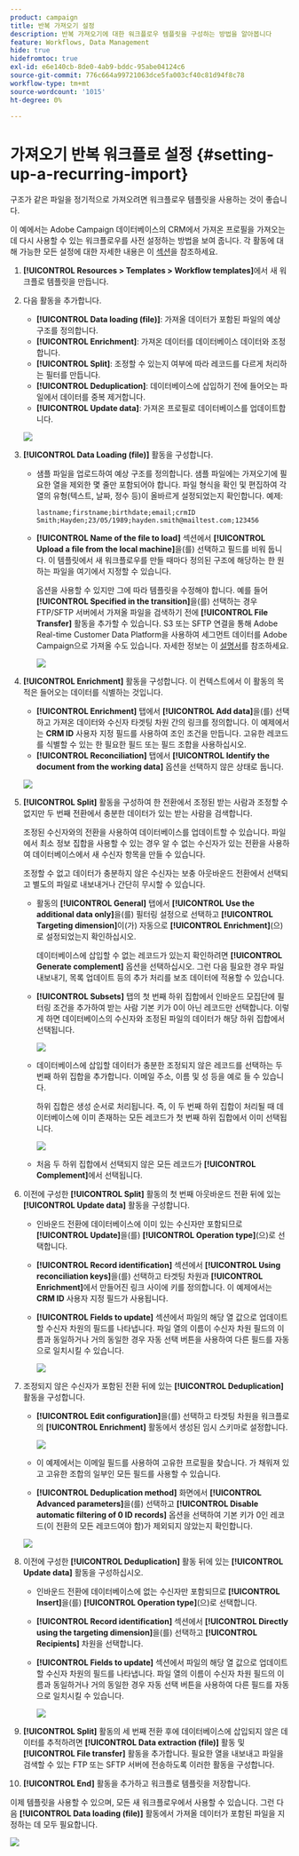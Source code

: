 ```yaml
---
product: campaign
title: 반복 가져오기 설정
description: 반복 가져오기에 대한 워크플로우 템플릿을 구성하는 방법을 알아봅니다
feature: Workflows, Data Management
hide: true
hidefromtoc: true
exl-id: e6e140cb-8de0-4ab9-bddc-95abe04124c6
source-git-commit: 776c664a99721063dce5fa003cf40c81d94f8c78
workflow-type: tm+mt
source-wordcount: '1015'
ht-degree: 0%

---
```


# 가져오기 반복 워크플로 설정 {#setting-up-a-recurring-import}



구조가 같은 파일을 정기적으로 가져오려면 워크플로우 템플릿을 사용하는 것이 좋습니다.

이 예에서는 Adobe Campaign 데이터베이스의 CRM에서 가져온 프로필을 가져오는 데 다시 사용할 수 있는 워크플로우를 사전 설정하는 방법을 보여 줍니다. 각 활동에 대해 가능한 모든 설정에 대한 자세한 내용은 이 [섹션](about-activities.md)을 참조하세요.

1. **[!UICONTROL Resources > Templates > Workflow templates]**&#x200B;에서 새 워크플로 템플릿을 만듭니다.
1. 다음 활동을 추가합니다.

   * **[!UICONTROL Data loading (file)]**: 가져올 데이터가 포함된 파일의 예상 구조를 정의합니다.
   * **[!UICONTROL Enrichment]**: 가져온 데이터를 데이터베이스 데이터와 조정합니다.
   * **[!UICONTROL Split]**: 조정할 수 있는지 여부에 따라 레코드를 다르게 처리하는 필터를 만듭니다.
   * **[!UICONTROL Deduplication]**: 데이터베이스에 삽입하기 전에 들어오는 파일에서 데이터를 중복 제거합니다.
   * **[!UICONTROL Update data]**: 가져온 프로필로 데이터베이스를 업데이트합니다.

   ![](assets/import_template_example0.png)

1. **[!UICONTROL Data Loading (file)]** 활동을 구성합니다.

   * 샘플 파일을 업로드하여 예상 구조를 정의합니다. 샘플 파일에는 가져오기에 필요한 열을 제외한 몇 줄만 포함되어야 합니다. 파일 형식을 확인 및 편집하여 각 열의 유형(텍스트, 날짜, 정수 등)이 올바르게 설정되었는지 확인합니다. 예제:

     ```
     lastname;firstname;birthdate;email;crmID
     Smith;Hayden;23/05/1989;hayden.smith@mailtest.com;123456
     ```

   * **[!UICONTROL Name of the file to load]** 섹션에서 **[!UICONTROL Upload a file from the local machine]**&#x200B;을(를) 선택하고 필드를 비워 둡니다. 이 템플릿에서 새 워크플로우를 만들 때마다 정의된 구조에 해당하는 한 원하는 파일을 여기에서 지정할 수 있습니다.

     옵션을 사용할 수 있지만 그에 따라 템플릿을 수정해야 합니다. 예를 들어 **[!UICONTROL Specified in the transition]**&#x200B;을(를) 선택하는 경우 FTP/SFTP 서버에서 가져올 파일을 검색하기 전에 **[!UICONTROL File Transfer]** 활동을 추가할 수 있습니다. S3 또는 SFTP 연결을 통해 Adobe Real-time Customer Data Platform을 사용하여 세그먼트 데이터를 Adobe Campaign으로 가져올 수도 있습니다. 자세한 정보는 이 [설명서](https://experienceleague.adobe.com/docs/experience-platform/destinations/catalog/email-marketing/adobe-campaign.html)를 참조하세요.

     ![](assets/import_template_example1.png)

1. **[!UICONTROL Enrichment]** 활동을 구성합니다. 이 컨텍스트에서 이 활동의 목적은 들어오는 데이터를 식별하는 것입니다.

   * **[!UICONTROL Enrichment]** 탭에서 **[!UICONTROL Add data]**&#x200B;을(를) 선택하고 가져온 데이터와 수신자 타겟팅 차원 간의 링크를 정의합니다. 이 예제에서는 **CRM ID** 사용자 지정 필드를 사용하여 조인 조건을 만듭니다. 고유한 레코드를 식별할 수 있는 한 필요한 필드 또는 필드 조합을 사용하십시오.
   * **[!UICONTROL Reconciliation]** 탭에서 **[!UICONTROL Identify the document from the working data]** 옵션을 선택하지 않은 상태로 둡니다.

   ![](assets/import_template_example2.png)

1. **[!UICONTROL Split]** 활동을 구성하여 한 전환에서 조정된 받는 사람과 조정할 수 없지만 두 번째 전환에서 충분한 데이터가 있는 받는 사람을 검색합니다.

   조정된 수신자와의 전환을 사용하여 데이터베이스를 업데이트할 수 있습니다. 파일에서 최소 정보 집합을 사용할 수 있는 경우 알 수 없는 수신자가 있는 전환을 사용하여 데이터베이스에서 새 수신자 항목을 만들 수 있습니다.

   조정할 수 없고 데이터가 충분하지 않은 수신자는 보충 아웃바운드 전환에서 선택되고 별도의 파일로 내보내거나 간단히 무시할 수 있습니다.

   * 활동의 **[!UICONTROL General]** 탭에서 **[!UICONTROL Use the additional data only]**&#x200B;을(를) 필터링 설정으로 선택하고 **[!UICONTROL Targeting dimension]**&#x200B;이(가) 자동으로 **[!UICONTROL Enrichment]**(으)로 설정되었는지 확인하십시오.

     데이터베이스에 삽입할 수 없는 레코드가 있는지 확인하려면 **[!UICONTROL Generate complement]** 옵션을 선택하십시오. 그런 다음 필요한 경우 파일 내보내기, 목록 업데이트 등의 추가 처리를 보조 데이터에 적용할 수 있습니다.

   * **[!UICONTROL Subsets]** 탭의 첫 번째 하위 집합에서 인바운드 모집단에 필터링 조건을 추가하여 받는 사람 기본 키가 0이 아닌 레코드만 선택합니다. 이렇게 하면 데이터베이스의 수신자와 조정된 파일의 데이터가 해당 하위 집합에서 선택됩니다.

     ![](assets/import_template_example3.png)

   * 데이터베이스에 삽입할 데이터가 충분한 조정되지 않은 레코드를 선택하는 두 번째 하위 집합을 추가합니다. 이메일 주소, 이름 및 성 등을 예로 들 수 있습니다.

     하위 집합은 생성 순서로 처리됩니다. 즉, 이 두 번째 하위 집합이 처리될 때 데이터베이스에 이미 존재하는 모든 레코드가 첫 번째 하위 집합에서 이미 선택됩니다.

     ![](assets/import_template_example3_2.png)

   * 처음 두 하위 집합에서 선택되지 않은 모든 레코드가 **[!UICONTROL Complement]**&#x200B;에서 선택됩니다.

1. 이전에 구성한 **[!UICONTROL Split]** 활동의 첫 번째 아웃바운드 전환 뒤에 있는 **[!UICONTROL Update data]** 활동을 구성합니다.

   * 인바운드 전환에 데이터베이스에 이미 있는 수신자만 포함되므로 **[!UICONTROL Update]**&#x200B;을(를) **[!UICONTROL Operation type]**(으)로 선택합니다.
   * **[!UICONTROL Record identification]** 섹션에서 **[!UICONTROL Using reconciliation keys]**&#x200B;을(를) 선택하고 타겟팅 차원과 **[!UICONTROL Enrichment]**&#x200B;에서 만들어진 링크 사이에 키를 정의합니다. 이 예제에서는 **CRM ID** 사용자 지정 필드가 사용됩니다.
   * **[!UICONTROL Fields to update]** 섹션에서 파일의 해당 열 값으로 업데이트할 수신자 차원의 필드를 나타냅니다. 파일 열의 이름이 수신자 차원 필드의 이름과 동일하거나 거의 동일한 경우 자동 선택 버튼을 사용하여 다른 필드를 자동으로 일치시킬 수 있습니다.

     ![](assets/import_template_example6.png)

1. 조정되지 않은 수신자가 포함된 전환 뒤에 있는 **[!UICONTROL Deduplication]** 활동을 구성합니다.

   * **[!UICONTROL Edit configuration]**&#x200B;을(를) 선택하고 타겟팅 차원을 워크플로의 **[!UICONTROL Enrichment]** 활동에서 생성된 임시 스키마로 설정합니다.

     ![](assets/import_template_example4.png)

   * 이 예제에서는 이메일 필드를 사용하여 고유한 프로필을 찾습니다. 가 채워져 있고 고유한 조합의 일부인 모든 필드를 사용할 수 있습니다.
   * **[!UICONTROL Deduplication method]** 화면에서 **[!UICONTROL Advanced parameters]**&#x200B;을(를) 선택하고 **[!UICONTROL Disable automatic filtering of 0 ID records]** 옵션을 선택하여 기본 키가 0인 레코드(이 전환의 모든 레코드여야 함)가 제외되지 않았는지 확인합니다.

   ![](assets/import_template_example7.png)

1. 이전에 구성한 **[!UICONTROL Deduplication]** 활동 뒤에 있는 **[!UICONTROL Update data]** 활동을 구성하십시오.

   * 인바운드 전환에 데이터베이스에 없는 수신자만 포함되므로 **[!UICONTROL Insert]**&#x200B;을(를) **[!UICONTROL Operation type]**(으)로 선택합니다.
   * **[!UICONTROL Record identification]** 섹션에서 **[!UICONTROL Directly using the targeting dimension]**&#x200B;을(를) 선택하고 **[!UICONTROL Recipients]** 차원을 선택합니다.
   * **[!UICONTROL Fields to update]** 섹션에서 파일의 해당 열 값으로 업데이트할 수신자 차원의 필드를 나타냅니다. 파일 열의 이름이 수신자 차원 필드의 이름과 동일하거나 거의 동일한 경우 자동 선택 버튼을 사용하여 다른 필드를 자동으로 일치시킬 수 있습니다.

     ![](assets/import_template_example8.png)

1. **[!UICONTROL Split]** 활동의 세 번째 전환 후에 데이터베이스에 삽입되지 않은 데이터를 추적하려면 **[!UICONTROL Data extraction (file)]** 활동 및 **[!UICONTROL File transfer]** 활동을 추가합니다. 필요한 열을 내보내고 파일을 검색할 수 있는 FTP 또는 SFTP 서버에 전송하도록 이러한 활동을 구성합니다.
1. **[!UICONTROL End]** 활동을 추가하고 워크플로 템플릿을 저장합니다.

이제 템플릿을 사용할 수 있으며, 모든 새 워크플로우에서 사용할 수 있습니다. 그런 다음 **[!UICONTROL Data loading (file)]** 활동에서 가져올 데이터가 포함된 파일을 지정하는 데 모두 필요합니다.

![](assets/import_template_example9.png)
